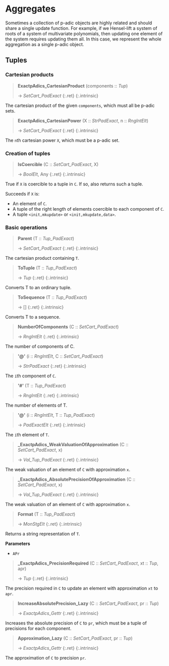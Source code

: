 # Aggregates


Sometimes a collection of p-adic objects are highly related and should share a single update function. For example, if we Hensel-lift a system of roots of a system of multivariate polynomials, then updating one element of the system requires updating them all. In this case, we represent the whole aggregation as a single p-adic object.

## Tuples

### Cartesian products

> **ExactpAdics_CartesianProduct** (components :: *Tup*)
> 
> -> *SetCart_PadExact*
> {:.ret}
{:.intrinsic}

The cartesian product of the given `components`, which must all be p-adic sets.


> **ExactpAdics_CartesianPower** (X :: *StrPadExact*, n :: *RngIntElt*)
> 
> -> *SetCart_PadExact*
> {:.ret}
{:.intrinsic}

The `n`th cartesian power `X`, which must be a p-adic set.


### Creation of tuples

> **IsCoercible** (C :: *SetCart_PadExact*, X)
> 
> -> *BoolElt*, Any
> {:.ret}
{:.intrinsic}

True if `X` is coercible to a tuple in `C`. If so, also returns such a tuple.

Succeeds if `X` is:
- An element of `C`.
- A tuple of the right length of elements coercible to each component of `C`.
- A tuple `<init,mkupdate>` or `<init,mkupdate,data>`.


### Basic operations

> **Parent** (T :: *Tup_PadExact*)
> 
> -> *SetCart_PadExact*
> {:.ret}
{:.intrinsic}

The cartesian product containing `T`.


> **ToTuple** (T :: *Tup_PadExact*)
> 
> -> *Tup*
> {:.ret}
{:.intrinsic}

Converts T to an ordinary tuple.


> **ToSequence** (T :: *Tup_PadExact*)
> 
> -> []
> {:.ret}
{:.intrinsic}

Converts T to a sequence.


> **NumberOfComponents** (C :: *SetCart_PadExact*)
> 
> -> *RngIntElt*
> {:.ret}
{:.intrinsic}

The number of components of C.


> **\'@\'** (i :: *RngIntElt*, C :: *SetCart_PadExact*)
> 
> -> *StrPadExact*
> {:.ret}
{:.intrinsic}

The `i`th component of `C`.


> **\'#\'** (T :: *Tup_PadExact*)
> 
> -> *RngIntElt*
> {:.ret}
{:.intrinsic}

The number of elements of T.


> **\'@\'** (i :: *RngIntElt*, T :: *Tup_PadExact*)
> 
> -> *PadExactElt*
> {:.ret}
{:.intrinsic}

The `i`th element of `T`.


> **_ExactpAdics_WeakValuationOfApproximation** (C :: *SetCart_PadExact*, x)
> 
> -> *Val_Tup_PadExact*
> {:.ret}
{:.intrinsic}

The weak valuation of an element of `C` with approximation `x`.


> **_ExactpAdics_AbsolutePrecisionOfApproximation** (C :: *SetCart_PadExact*, x)
> 
> -> *Val_Tup_PadExact*
> {:.ret}
{:.intrinsic}

The weak valuation of an element of `C` with approximation `x`.


> **Format** (T :: *Tup_PadExact*)
> 
> -> *MonStgElt*
> {:.ret}
{:.intrinsic}

Returns a string representation of `T`.

**Parameters**
- `APr`

> **_ExactpAdics_PrecisionRequired** (C :: *SetCart_PadExact*, xt :: *Tup*, apr)
> 
> -> *Tup*
> {:.ret}
{:.intrinsic}

The precision required in `C` to update an element with approximation `xt` to `apr`.


> **IncreaseAbsolutePrecision_Lazy** (C :: *SetCart_PadExact*, pr :: *Tup*)
> 
> -> *ExactpAdics_Gettr*
> {:.ret}
{:.intrinsic}

Increases the absolute precision of `C` to `pr`, which must be a tuple of precisions for each component.


> **Approximation_Lazy** (C :: *SetCart_PadExact*, pr :: *Tup*)
> 
> -> *ExactpAdics_Gettr*
> {:.ret}
{:.intrinsic}

The approximation of `C` to precision `pr`.


